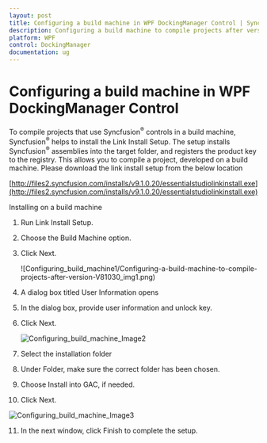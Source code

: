 ```yaml
---
layout: post
title: Configuring a build machine in WPF DockingManager Control | Syncfusion®
description: Configuring a build machine to compile projects after version v8.1.0.30 in Syncfusion® WPF DockingManager control, its elements and more.
platform: WPF
control: DockingManager
documentation: ug
---
```


# Configuring a build machine in WPF DockingManager Control

To compile projects that use Syncfusion<sup>®</sup> controls in a build machine, Syncfusion<sup>®</sup> helps to install the Link Install Setup. The setup installs Syncfusion<sup>®</sup> assemblies into the target folder, and registers the product key to the registry. This allows you to compile a project, developed on a build machine. Please download the link install setup from the below location 

[http://files2.syncfusion.com/installs/v9.1.0.20/essentialstudiolinkinstall.exe](http://files2.syncfusion.com/installs/v9.1.0.20/essentialstudiolinkinstall.exe)

Installing on a build machine

1.  Run Link Install Setup. 
2.  Choose the Build Machine option.  
3.  Click Next.

    ![Configuring_build_machine1/Configuring-a-build-machine-to-compile-projects-after-version-V81030_img1.png)
4.  A dialog box titled User Information opens
5.  In the dialog box, provide user information and unlock key. 
6.  Click Next.

    ![Configuring_build_machine_Image2](Configuring-a-build-machine-to-compile-projects-after-version-V81030_images/Configuring-a-build-machine-to-compile-projects-after-version-V81030_img2.png)

7.  Select the installation folder
8.  Under Folder, make sure the correct folder has been chosen. 
9.  Choose Install into GAC, if needed. 
10. Click Next.

   ![Configuring_build_machine_Image3](Configuring-a-build-machine-to-compile-projects-after-version-V81030_images/Configuring-a-build-machine-to-compile-projects-after-version-V81030_img3.png)

11. In the next window, click Finish to complete the setup.